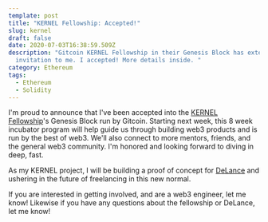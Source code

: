 ```yaml
---
template: post
title: "KERNEL Fellowship: Accepted!"
slug: kernel
draft: false
date: 2020-07-03T16:38:59.509Z
description: "Gitcoin KERNEL Fellowship in their Genesis Block has extended
  invitation to me. I accepted! More details inside. "
category: Ethereum
tags:
  - Ethereum
  - Solidity
---
```

I'm proud to announce that I've been accepted into the <a href="https://gitcoin.co/blog/announcing-kernel/">KERNEL Fellowship</a>'s Genesis Block run by Gitcoin. Starting next week, this 8 week incubator program will help guide us through building web3 products and is run by the best of web3. We'll also connect to more mentors, friends, and the general web3 community. I'm honored and looking forward to diving in deep, fast.<br/>

As my KERNEL project, I will be building a proof of concept for <a href="http://www.delance.app/">DeLance</a> and ushering in the future of freelancing in this new normal.

If you are interested in getting involved, and are a web3 engineer, let me know! Likewise if you have any questions about the fellowship or DeLance, let me know! 
